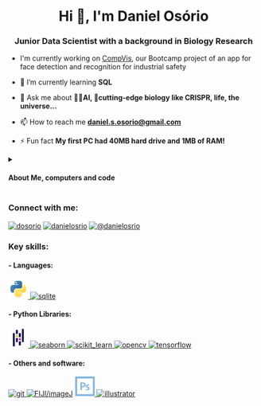 <h1 align="center">Hi 🤝, I'm Daniel Osório</h1>
<h3 align="center">Junior Data Scientist with a background in Biology Research</h3>

- I'm currently working on <a href="https://github.com/kolapally/computer_vision">CompVis</a>, our Bootcamp project of an app for face detection and recognition for industrial safety

- 🌱 I’m currently learning **SQL**

- 💬 Ask me about **🐱‍💻AI, 🧬cutting-edge biology like CRISPR, life, the universe...**

- 📫 How to reach me **daniel.s.osorio@gmail.com**

- ⚡ Fun fact **My first PC had 40MB hard drive and 1MB of RAM!**

<details>
  <summary><h4 align="left">About Me, computers and code</h4></summary>
  (WORK IN PROGRESS)  
My first computer was an IBM PS/1 and came with a windows like system that we quickly removed to use just MS-DOS. My first course in IT was on that OS, learning to copy files, see trees, making and remove dirs (Came in handy when using Bash/Zsh recently). Throughout the years I saw the rise of MS windows, I used every flavor between 3.1 and 10. 
</details>

<h3 align="left">Connect with me:</h3>
<p align="left">
<a href="https://linkedin.com/in/dosorio" target="blank"><img align="center" src="https://raw.githubusercontent.com/rahuldkjain/github-profile-readme-generator/master/src/images/icons/Social/linked-in-alt.svg" alt="dosorio" height="30" width="40" /></a>
<a href="https://kaggle.com/danielosrio" target="blank"><img align="center" src="https://raw.githubusercontent.com/rahuldkjain/github-profile-readme-generator/master/src/images/icons/Social/kaggle.svg" alt="danielosrio" height="30" width="40" /></a>
<a href="https://medium.com/@danielosrio" target="blank"><img align="center" src="https://raw.githubusercontent.com/rahuldkjain/github-profile-readme-generator/master/src/images/icons/Social/medium.svg" alt="@danielosrio" height="30" width="40" /></a>
</p>

<h3 align="left">Key skills:</h3>
<p align="left"> 
<h4 align="left">- Languages:</h4>
<a href="https://www.python.org" target="_blank" rel="noreferrer"> <img src="https://raw.githubusercontent.com/devicons/devicon/master/icons/python/python-original.svg" alt="python" width="40" height="40"/> </a>
<a href="https://www.sqlite.org/" target="_blank" rel="noreferrer"> <img src="https://www.vectorlogo.zone/logos/sqlite/sqlite-icon.svg" alt="sqlite" width="40" height="40"/> </a>
<h4 align="left">- Python Libraries:</h4>
<a href="https://pandas.pydata.org/" target="_blank" rel="noreferrer"> <img src="https://raw.githubusercontent.com/devicons/devicon/2ae2a900d2f041da66e950e4d48052658d850630/icons/pandas/pandas-original.svg" alt="pandas" width="40" height="40"/> </a> 
<a href="https://seaborn.pydata.org/" target="_blank" rel="noreferrer"> <img src="https://seaborn.pydata.org/_images/logo-mark-lightbg.svg" alt="seaborn" width="40" height="40"/> </a> 
<a href="https://scikit-learn.org/" target="_blank" rel="noreferrer"> <img src="https://upload.wikimedia.org/wikipedia/commons/0/05/Scikit_learn_logo_small.svg" alt="scikit_learn" width="40" height="40"/> </a>
<a href="https://opencv.org/" target="_blank" rel="noreferrer"> <img src="https://www.vectorlogo.zone/logos/opencv/opencv-icon.svg" alt="opencv" width="40" height="40"/> </a> 
<a href="https://www.tensorflow.org" target="_blank" rel="noreferrer"> <img src="https://www.vectorlogo.zone/logos/tensorflow/tensorflow-icon.svg" alt="tensorflow" width="40" height="40"/> </a>
<h4 align="left">- Others and software:</h4>
  <a href="https://git-scm.com/" target="_blank" rel="noreferrer"> <img src="https://www.vectorlogo.zone/logos/git-scm/git-scm-icon.svg" alt="git" width="40" height="40"/> </a>
<a href="https://imagej.net/software/fiji/" target="_blank" rel="noreferrer"> <img src="https://upload.wikimedia.org/wikipedia/commons/5/55/FIJI_%28software%29_Logo.svg"alt="FIJI/imageJ" width="40" height="40"/></a>
 <a href="https://www.photoshop.com/en" target="_blank" rel="noreferrer"> <img src="https://raw.githubusercontent.com/devicons/devicon/master/icons/photoshop/photoshop-line.svg" alt="photoshop" width="40" height="40"/> </a> 
<a href="https://www.adobe.com/in/products/illustrator.html" target="_blank" rel="noreferrer"> <img src="https://www.vectorlogo.zone/logos/adobe_illustrator/adobe_illustrator-icon.svg" alt="illustrator" width="40" height="40"/> </a>
</p>
